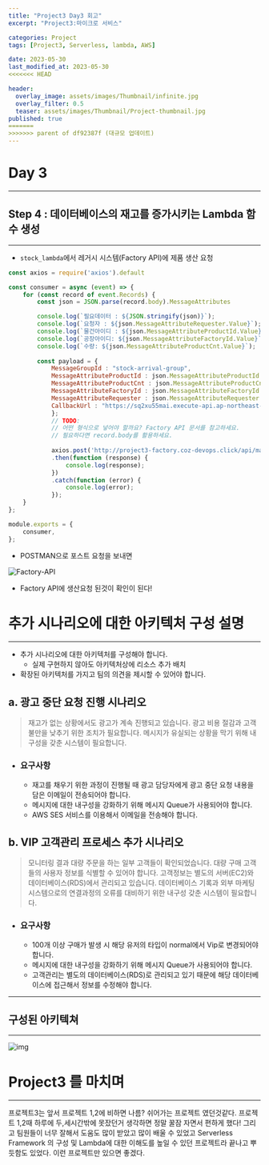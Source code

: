 ```yaml
---
title: "Project3 Day3 회고"
excerpt: "Project3:마이크로 서비스"

categories: Project
tags: [Project3, Serverless, lambda, AWS]

date: 2023-05-30
last_modified_at: 2023-05-30
<<<<<<< HEAD

header:
  overlay_image: assets/images/Thumbnail/infinite.jpg
  overlay_filter: 0.5 
  teaser: assets/images/Thumbnail/Project-thumbnail.jpg
published: true
=======
>>>>>>> parent of df92387f (대규모 업데이트)
---
```


# Day 3


---

## Step 4 : 데이터베이스의 재고를 증가시키는 Lambda 함수 생성

---

- `stock_lambda`에서 레거시 시스템(Factory API)에 제품 생산 요청

```js
const axios = require('axios').default

const consumer = async (event) => {
    for (const record of event.Records) {
        const json = JSON.parse(record.body).MessageAttributes

        console.log(`필요데이터 : ${JSON.stringify(json)}`);
        console.log(`요청자 : ${json.MessageAttributeRequester.Value}`);
        console.log(`물건아이디 : ${json.MessageAttributeProductId.Value}`);
        console.log(`공장아이디: ${json.MessageAttributeFactoryId.Value}`);
        console.log(`수량: ${json.MessageAttributeProductCnt.Value}`);
        
        const payload = {
            MessageGroupId : "stock-arrival-group",
            MessageAttributeProductId : json.MessageAttributeProductId.Value,
            MessageAttributeProductCnt : json.MessageAttributeProductCnt.Value,
            MessageAttributeFactoryId : json.MessageAttributeFactoryId.Value,
            MessageAttributeRequester : json.MessageAttributeRequester.Value,
            CallbackUrl : "https://sq2xu55mai.execute-api.ap-northeast-2.amazonaws.com/product/donut",
            };
            // TODO:
            // 어떤 형식으로 넣어야 할까요? Factory API 문서를 참고하세요.
            // 필요하다면 record.body를 활용하세요.
            
            axios.post('http://project3-factory.coz-devops.click/api/manufactures', payload)
            .then(function (response) {
                console.log(response);
            })
            .catch(function (error) {
                console.log(error);
            });
    }
};

module.exports = {
    consumer,
};
```

- POSTMAN으로 포스트 요청을 보내면

![Factory-API](https://github.com/pomottoro/comments/assets/58872932/2350cf7f-4bf4-4055-9438-a21313917f5b)

- Factory API에 생산요청 된것이 확인이 된다!

# 추가 시나리오에 대한 아키텍처 구성 설명

---

- 추가 시나리오에 대한 아키텍처를 구성해야 합니다.
  - 실제 구현하지 않아도 아키텍처상에 리소스 추가 배치
- 확장된 아키텍처를 가지고 팀의 의견을 제시할 수 있어야 합니다.



## a. 광고 중단 요청 진행 시나리오

> 재고가 없는 상황에서도 광고가 계속 진행되고 있습니다. 광고 비용 절감과 고객불만을 낮추기 위한 조치가 필요합니다. 메시지가 유실되는 상황을 막기 위해 내구성을 갖춘 시스템이 필요합니다.

- ### 요구사항

  - 재고를 채우기 위한 과정이 진행될 때 광고 담당자에게 광고 중단 요청 내용을 담은 이메일이 전송되어야 합니다.
  - 메시지에 대한 내구성을 강화하기 위해 메시지 Queue가 사용되어야 합니다.
  - AWS SES 서비스를 이용해서 이메일을 전송해야 합니다.

## b. VIP 고객관리 프로세스 추가 시나리오

> 모니터링 결과 대량 주문을 하는 일부 고객들이 확인되었습니다. 대량 구매 고객들의 사용자 정보를 식별할 수 있어야 합니다. 고객정보는 별도의 서버(EC2)와 데이터베이스(RDS)에서 관리되고 있습니다. 데이터베이스 기록과 외부 마케팅 시스템으로의 연결과정의 오류를 대비하기 위한 내구성 갖춘 시스템이 필요합니다.

- ### 요구사항

  - 100개 이상 구매가 발생 시 해당 유저의 타입이 normal에서 Vip로 변경되어야 합니다.
  - 메시지에 대한 내구성을 강화하기 위해 메시지 Queue가 사용되어야 합니다.
  - 고객관리는 별도의 데이터베이스(RDS)로 관리되고 있기 때문에 해당 데이터베이스에 접근해서 정보를 수정해야 합니다.



---

## 구성된 아키텍쳐

---

![img](https://cdn.discordapp.com/attachments/1112966849634779187/1112967201599787048/image.png)



# Project3 를 마치며

---
<div class="notice--primary" markdown="1">
 프로젝트3는 앞서 프로젝트 1,2에 비하면 나름? 쉬어가는 프로젝트 였던것같다. 프로젝트 1,2때 하루에 두,세시간밖에 못잤던거 생각하면 정말 꿀잠 자면서 편하게 했다!
그리고 팀원들이 너무 잘해서 도움도 많이 받았고 많이 배울 수 있었고 Serverless Framework 의 구성 및 Lambda에 대한 이해도를 높일 수 있던 프로젝트라 끝나고 뿌듯함도 있었다.
이런 프로젝트만 있으면 좋겠다.
</div>